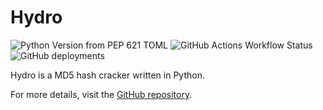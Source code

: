 # Hydro

![Python Version from PEP 621 TOML](https://img.shields.io/python/required-version-toml?tomlFilePath=https%3A%2F%2Fraw.githubusercontent.com%2Fsapph2c%2Fhydro%2Fmain%2Fpyproject.toml&style=for-the-badge&logo=python&logoSize=auto)
![GitHub Actions Workflow Status](https://img.shields.io/github/actions/workflow/status/sapph2c/hydro/ci.yml?style=for-the-badge&logo=github&logoSize=auto)
![GitHub deployments](https://img.shields.io/github/deployments/sapph2c/hydro/pypi?style=for-the-badge&logo=pypi&logoColor=white&logoSize=auto)

Hydro is a MD5 hash cracker written in Python.

For more details, visit the [GitHub repository](https://github.com/sapph2c/hydro).


